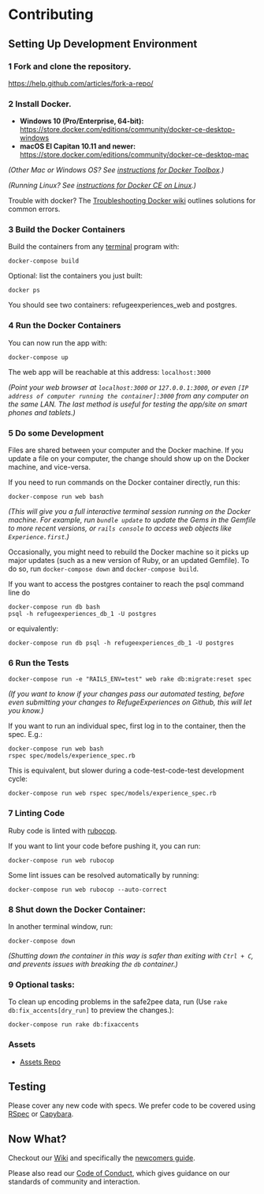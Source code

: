 # Contributing

## Setting Up Development Environment

### 1 Fork and clone the repository.
https://help.github.com/articles/fork-a-repo/

### 2 Install Docker.
- **Windows 10 (Pro/Enterprise, 64-bit):** https://store.docker.com/editions/community/docker-ce-desktop-windows
- **macOS El Capitan 10.11 and newer:** https://store.docker.com/editions/community/docker-ce-desktop-mac

_(Other Mac or Windows OS? See [instructions for Docker Toolbox](https://github.com/RefugeExperiences/refugeexperiences/wiki/How-to-use-Docker-Toolbox-with-Refuge-Experiences).)_

_(Running Linux? See [instructions for Docker CE on Linux](https://github.com/RefugeExperiences/refugeexperiences/wiki/How-to-use-Docker-CE-on-Linux-with-Refuge-Experiences).)_

Trouble with docker? The [Troubleshooting Docker wiki](https://github.com/RefugeExperiences/refugeexperiences/wiki/Troubleshooting-Docker) outlines solutions for common errors.

### 3 Build the Docker Containers
Build the containers from any [terminal](https://github.com/RefugeExperiences/refugeexperiences/wiki/What-is-a-Terminal-(or-%22Terminal-Emulator%22)%3F-How-do-I-run-text-based-commands-on-my-computer%3F) program with:
```
docker-compose build
```

Optional: list the containers you just built:
```
docker ps
```

You should see two containers: refugeexperiences_web and postgres.

### 4 Run the Docker Containers

You can now run the app with:
```
docker-compose up
```

The web app will be reachable at this address: `localhost:3000`

_(Point your web browser at `localhost:3000` or `127.0.0.1:3000`, or even `[IP address of computer running the container]:3000` from any computer on the same LAN. The last method is useful for testing the app/site on smart phones and tablets.)_

### 5 Do some Development

Files are shared between your computer and the Docker machine. If you update a file on your computer, the change should show up on the Docker machine, and vice-versa.

If you need to run commands on the Docker container directly, run this:
```
docker-compose run web bash
```
_(This will give you a full interactive terminal session running on the Docker machine. For example, run `bundle update` to update the Gems in the Gemfile to more recent versions, or `rails console` to access web objects like `Experience.first`.)_

Occasionally, you might need to rebuild the Docker machine so it picks up major updates (such as a new version of Ruby, or an updated Gemfile). To do so, run `docker-compose down` and `docker-compose build`.

If you want to access the postgres container to reach the psql command line do

```
docker-compose run db bash
psql -h refugeexperiences_db_1 -U postgres
```

or equivalently:
```
docker-compose run db psql -h refugeexperiences_db_1 -U postgres
```

### 6 Run the Tests
```
docker-compose run -e "RAILS_ENV=test" web rake db:migrate:reset spec
```
_(If you want to know if your changes pass our automated testing, before even submitting your changes to RefugeExperiences on Github, this will let you know.)_

If you want to run an individual spec, first log in to the container, then the spec.  E.g.:
```
docker-compose run web bash
rspec spec/models/experience_spec.rb
```

This is equivalent, but slower during a code-test-code-test development cycle:

```
docker-compose run web rspec spec/models/experience_spec.rb
```

### 7 Linting Code
Ruby code is linted with [rubocop](https://docs.rubocop.org/).

If you want to lint your code before pushing it, you can run:
```
docker-compose run web rubocop
```

Some lint issues can be resolved automatically by running:
```
docker-compose run web rubocop --auto-correct
```

### 8 Shut down the Docker Container:
In another terminal window, run:
```
docker-compose down
```
_(Shutting down the container in this way is safer than exiting with `Ctrl + C`, and prevents issues with breaking the `db` container.)_

### 9 Optional tasks:
To clean up encoding problems in the safe2pee data, run (Use `rake db:fix_accents[dry_run]` to preview the changes.):
```
docker-compose run rake db:fixaccents
```

### Assets
* [Assets Repo](https://github.com/RefugeExperiences/refuge_assets)

## Testing

Please cover any new code with specs. We prefer code to be covered using [RSpec](https://github.com/RefugeExperiences/refugeexperiences/wiki/What-is-RSpec%3F-How-do-I-create-unit-tests-for-Ruby-code%3F) or [Capybara](https://github.com/RefugeExperiences/refugeexperiences/wiki/What-is-Capybara%3F-What-is-PhantomJS%3F-What-is-Poltergeist%3F).

## Now What?
Checkout our [Wiki](https://github.com/RefugeExperiences/refugeexperiences/wiki) and specifically the [newcomers guide](https://github.com/RefugeExperiences/refugeexperiences/wiki/Maintainers'-Manual-%5C--Newcomers'-Guide).

Please also read our [Code of Conduct](https://github.com/RefugeExperiences/refugeexperiences/blob/develop/CODE_OF_CONDUCT.md), which gives guidance on our standards of community and interaction.
